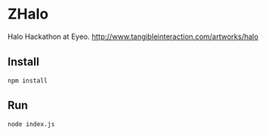 # ZHalo

Halo Hackathon at Eyeo.
http://www.tangibleinteraction.com/artworks/halo

## Install

`npm install`

## Run

`node index.js`